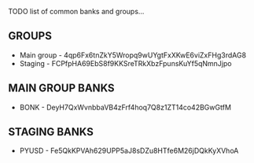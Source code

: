 TODO list of common banks and groups...

## GROUPS
* Main group - 4qp6Fx6tnZkY5Wropq9wUYgtFxXKwE6viZxFHg3rdAG8
* Staging - FCPfpHA69EbS8f9KKSreTRkXbzFpunsKuYf5qNmnJjpo


## MAIN GROUP BANKS
* BONK - DeyH7QxWvnbbaVB4zFrf4hoq7Q8z1ZT14co42BGwGtfM


## STAGING BANKS
* PYUSD - Fe5QkKPVAh629UPP5aJ8sDZu8HTfe6M26jDQkKyXVhoA
